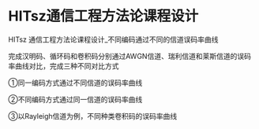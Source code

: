 # HITsz通信工程方法论课程设计
HITsz 通信工程方法论课程设计_不同编码通过不同的信道误码率曲线

完成汉明码、循环码和卷积码分别通过AWGN信道、瑞利信道和莱斯信道的误码率曲线对比，完成三种不同对比方式

①同一编码方式通过不同信道的误码率曲线

②不同编码方式通过同一信道的误码率曲线

③以Rayleigh信道为例，不同种类卷积码的误码率曲线
